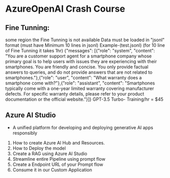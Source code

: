 # AzureOpenAI Crash Course
## Fine Tunning:
some region the Fine Tunning is not available
Data must be loaded in "jsonl" format (must have Minimum 10 lines in jsonl)
    Example-(test.jsonl)
    (for 10 line of Fine Tunning it takes 1hr)
    {"messages": [{"role": "system", "content": "You are a customer support agent for a smartphone company whose primary goal is to help users with issues they are experiencing with their smartphones. You are friendly and concise. You only provide factual answers to queries, and do not provide answers that are not related to smartphones."},{"role": "user", "content": "What warranty does a smartphone come with?"},{"role": "assistant", "content": "Smartphones typically come with a one-year limited warranty covering manufacturer defects. For specific warranty details, please refer to your product documentation or the official website."}]}
    GPT-3.5 Turbo- Training/hr = $45

## Azure AI Studio
- A unified platform for developing and deploying generative AI apps responsibly


1. How to create Azure Al Hub and Resources.
2. How to Deploy the model
3. Create a RAG using Azure Al Studio
4. Streamline entire Pipeline using prompt flow
5. Create a Endpoint URL of your Prompt flow
6. Consume it in our Custom Application